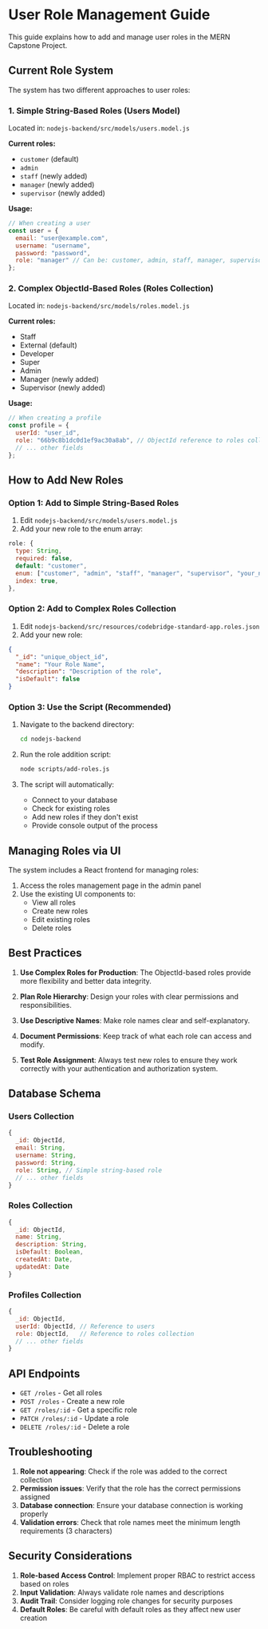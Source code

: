 # User Role Management Guide

This guide explains how to add and manage user roles in the MERN Capstone Project.

## Current Role System

The system has two different approaches to user roles:

### 1. Simple String-Based Roles (Users Model)
Located in: `nodejs-backend/src/models/users.model.js`

**Current roles:**
- `customer` (default)
- `admin`
- `staff` (newly added)
- `manager` (newly added)
- `supervisor` (newly added)

**Usage:**
```javascript
// When creating a user
const user = {
  email: "user@example.com",
  username: "username",
  password: "password",
  role: "manager" // Can be: customer, admin, staff, manager, supervisor
};
```

### 2. Complex ObjectId-Based Roles (Roles Collection)
Located in: `nodejs-backend/src/models/roles.model.js`

**Current roles:**
- Staff
- External (default)
- Developer
- Super
- Admin
- Manager (newly added)
- Supervisor (newly added)

**Usage:**
```javascript
// When creating a profile
const profile = {
  userId: "user_id",
  role: "66b9c8b1dc0d1ef9ac30a8ab", // ObjectId reference to roles collection
  // ... other fields
};
```

## How to Add New Roles

### Option 1: Add to Simple String-Based Roles

1. Edit `nodejs-backend/src/models/users.model.js`
2. Add your new role to the enum array:

```javascript
role: {
  type: String,
  required: false,
  default: "customer",
  enum: ["customer", "admin", "staff", "manager", "supervisor", "your_new_role"],
  index: true,
},
```

### Option 2: Add to Complex Roles Collection

1. Edit `nodejs-backend/src/resources/codebridge-standard-app.roles.json`
2. Add your new role:

```json
{
  "_id": "unique_object_id",
  "name": "Your Role Name",
  "description": "Description of the role",
  "isDefault": false
}
```

### Option 3: Use the Script (Recommended)

1. Navigate to the backend directory:
   ```bash
   cd nodejs-backend
   ```

2. Run the role addition script:
   ```bash
   node scripts/add-roles.js
   ```

3. The script will automatically:
   - Connect to your database
   - Check for existing roles
   - Add new roles if they don't exist
   - Provide console output of the process

## Managing Roles via UI

The system includes a React frontend for managing roles:

1. Access the roles management page in the admin panel
2. Use the existing UI components to:
   - View all roles
   - Create new roles
   - Edit existing roles
   - Delete roles

## Best Practices

1. **Use Complex Roles for Production**: The ObjectId-based roles provide more flexibility and better data integrity.

2. **Plan Role Hierarchy**: Design your roles with clear permissions and responsibilities.

3. **Use Descriptive Names**: Make role names clear and self-explanatory.

4. **Document Permissions**: Keep track of what each role can access and modify.

5. **Test Role Assignment**: Always test new roles to ensure they work correctly with your authentication and authorization system.

## Database Schema

### Users Collection
```javascript
{
  _id: ObjectId,
  email: String,
  username: String,
  password: String,
  role: String, // Simple string-based role
  // ... other fields
}
```

### Roles Collection
```javascript
{
  _id: ObjectId,
  name: String,
  description: String,
  isDefault: Boolean,
  createdAt: Date,
  updatedAt: Date
}
```

### Profiles Collection
```javascript
{
  _id: ObjectId,
  userId: ObjectId, // Reference to users
  role: ObjectId,   // Reference to roles collection
  // ... other fields
}
```

## API Endpoints

- `GET /roles` - Get all roles
- `POST /roles` - Create a new role
- `GET /roles/:id` - Get a specific role
- `PATCH /roles/:id` - Update a role
- `DELETE /roles/:id` - Delete a role

## Troubleshooting

1. **Role not appearing**: Check if the role was added to the correct collection
2. **Permission issues**: Verify that the role has the correct permissions assigned
3. **Database connection**: Ensure your database connection is working properly
4. **Validation errors**: Check that role names meet the minimum length requirements (3 characters)

## Security Considerations

1. **Role-based Access Control**: Implement proper RBAC to restrict access based on roles
2. **Input Validation**: Always validate role names and descriptions
3. **Audit Trail**: Consider logging role changes for security purposes
4. **Default Roles**: Be careful with default roles as they affect new user creation 